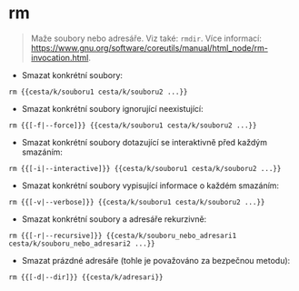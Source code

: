 # rm

> Maže soubory nebo adresáře.
> Viz také: `rmdir`.
> Více informací: <https://www.gnu.org/software/coreutils/manual/html_node/rm-invocation.html>.

- Smazat konkrétní soubory:

`rm {{cesta/k/souboru1 cesta/k/souboru2 ...}}`

- Smazat konkrétní soubory ignorující neexistující:

`rm {{[-f|--force]}} {{cesta/k/souboru1 cesta/k/souboru2 ...}}`

- Smazat konkrétní soubory dotazující se interaktivně před každým smazáním:

`rm {{[-i|--interactive]}} {{cesta/k/souboru1 cesta/k/souboru2 ...}}`

- Smazat konkrétní soubory vypisující informace o každém smazáním:

`rm {{[-v|--verbose]}} {{cesta/k/souboru1 cesta/k/souboru2 ...}}`

- Smazat konkrétní soubory a adresáře rekurzivně:

`rm {{[-r|--recursive]}} {{cesta/k/souboru_nebo_adresari1 cesta/k/souboru_nebo_adresari2 ...}}`

- Smazat prázdné adresáře (tohle je považováno za bezpečnou metodu):

`rm {{[-d|--dir]}} {{cesta/k/adresari}}`
